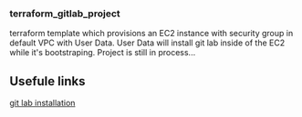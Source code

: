 ### terraform_gitlab_project
terraform template which provisions an EC2 instance with security group in default VPC with User Data. User Data will install git lab inside of the EC2 while it's bootstraping. 
Project is still in process...

## Usefule links
[git lab installation](https://about.gitlab.com/install/?version=ce#centos-7) 
